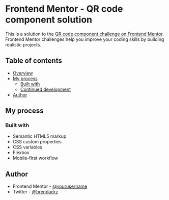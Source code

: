 # Frontend Mentor - QR code component solution

This is a solution to the [QR code component challenge on Frontend Mentor](https://www.frontendmentor.io/challenges/qr-code-component-iux_sIO_H). Frontend Mentor challenges help you improve your coding skills by building realistic projects. 

## Table of contents

- [Overview](#overview)
- [My process](#my-process)
  - [Built with](#built-with)
  - [Continued development](#continued-development)
- [Author](#author)


## My process

### Built with

- Semantic HTML5 markup
- CSS custom properties
- CSS variables
- Flexbox
- Mobile-first workflow


## Author

- Frontend Mentor - [@yourusername](https://www.frontendmentor.io/profile/yourusername)
- Twitter - [@brendadrz](https://www.twitter.com/brendadrz)


